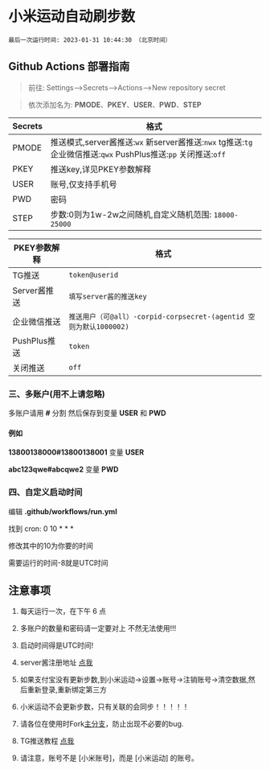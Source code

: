 # 小米运动自动刷步数
```
最后一次运行时间: 2023-01-31 10:44:30 （北京时间） 
```
## Github Actions 部署指南
> 前往: Settings-->Secrets-->Actions-->New repository secret

> 依次添加名为: **PMODE**、**PKEY**、**USER**、**PWD**、**STEP**

| Secrets |  格式  |
| -------- | ----- |
| PMODE |   推送模式,server酱推送:`wx` 新server酱推送:`nwx` tg推送:`tg` 企业微信推送:`qwx` PushPlus推送:`pp` 关闭推送:`off`|
| PKEY |   推送key,详见PKEY参数解释|
| USER |   账号,仅支持手机号|
| PWD |   密码|
| STEP |   步数:0则为1w-2w之间随机,自定义随机范围: `18000-25000`|

| PKEY参数解释 |  格式  |
| -------- | ----- |
| TG推送 |   `token@userid`|
| Server酱推送 |   `填写server酱的推送key`|
| 企业微信推送 |   `推送用户（可@all）-corpid-corpsecret-(agentid 空则为默认1000002)`|
| PushPlus推送 |   `token`|
| 关闭推送 |   `off`|

### 三、多账户(用不上请忽略)

多账户请用 **#** 分割 然后保存到变量 **USER** 和 **PWD**

#### 例如

**13800138000#13800138001** 变量 **USER**

**abc123qwe#abcqwe2** 变量 **PWD**

### 四、自定义启动时间

编辑 **.github/workflows/run.yml**

找到 cron: 0 10 * * *

修改其中的10为你要的时间

需要运行的时间-8就是UTC时间

## 注意事项

1. 每天运行一次，在下午 6 点

2. 多账户的数量和密码请一定要对上 不然无法使用!!!

3. 启动时间得是UTC时间!

4. server酱注册地址 [点我](https://sct.ftqq.com/)

5. 如果支付宝没有更新步数,到小米运动->设置->账号->注销账号->清空数据,然后重新登录,重新绑定第三方

6. 小米运动不会更新步数，只有关联的会同步！！！！！

7. 请各位在使用时Fork[主分支](https://github.com/577fkj/mimotion/)，防止出现不必要的bug.

8. TG推送教程 [点我](./TG_PUSH.md)

9. 请注意，账号不是 [小米账号]，而是 [小米运动] 的账号。

